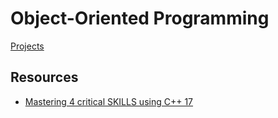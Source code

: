 # Object-Oriented Programming

[Projects](https://github.com/hossam7amdy/learning-Projects/tree/main/OOP)

## Resources

- [Mastering 4 critical SKILLS using C++ 17](https://www.udemy.com/share/103Gal3@qLs5Zbg97uv0x98siOpXj3s0enfrZKs-4oojBz80zy824YVeAHPHk0JlCFkQNSS6/)
